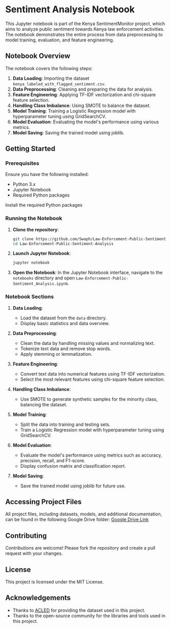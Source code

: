 # Sentiment Analysis Notebook

This Jupyter notebook is part of the Kenya SentimentMonitor project, which aims to analyze public sentiment towards Kenya law enforcement activities. The notebook demonstrates the entire process from data preprocessing to model training, evaluation, and feature engineering.

## Notebook Overview

The notebook covers the following steps:

1. **Data Loading**: Importing the dataset `kenya_labeled_with_flagged_sentiment.csv`.
2. **Data Preprocessing**: Cleaning and preparing the data for analysis.
3. **Feature Engineering**: Applying TF-IDF vectorization and chi-square feature selection.
4. **Handling Class Imbalance**: Using SMOTE to balance the dataset.
5. **Model Training**: Training a Logistic Regression model with hyperparameter tuning using GridSearchCV.
6. **Model Evaluation**: Evaluating the model's performance using various metrics.
7. **Model Saving**: Saving the trained model using joblib.

## Getting Started

### Prerequisites

Ensure you have the following installed:

- Python 3.x
- Jupyter Notebook
- Required Python packages 

Install the required Python packages

### Running the Notebook

1. **Clone the repository**:
    ```bash
    git clone https://github.com/Swaph/Law-Enforcement-Public-Sentiment-Analysis.git
    cd Law-Enforcement-Public-Sentiment-Analysis
    ```

2. **Launch Jupyter Notebook**:
    ```bash
    jupyter notebook
    ```

3. **Open the Notebook**:
    In the Jupyter Notebook interface, navigate to the `notebooks` directory and open `Law-Enforcement-Public-Sentiment_Analysis.ipynb`.

### Notebook Sections

1. **Data Loading**:
    - Load the dataset from the `data` directory.
    - Display basic statistics and data overview.

2. **Data Preprocessing**:
    - Clean the data by handling missing values and normalizing text.
    - Tokenize text data and remove stop words.
    - Apply stemming or lemmatization.

3. **Feature Engineering**:
    - Convert text data into numerical features using TF-IDF vectorization.
    - Select the most relevant features using chi-square feature selection.

4. **Handling Class Imbalance**:
    - Use SMOTE to generate synthetic samples for the minority class, balancing the dataset.

5. **Model Training**:
    - Split the data into training and testing sets.
    - Train a Logistic Regression model with hyperparameter tuning using GridSearchCV.

6. **Model Evaluation**:
    - Evaluate the model's performance using metrics such as accuracy, precision, recall, and F1-score.
    - Display confusion matrix and classification report.

7. **Model Saving**:
    - Save the trained model using joblib for future use.

## Accessing Project Files

All project files, including datasets, models, and additional documentation, can be found in the following Google Drive folder:
[Google Drive Link](https://drive.google.com/drive/folders/1TgQhWarpPPWu6E6_4uXA1eOqEFnDxjGm?usp=sharing)

## Contributing

Contributions are welcome! Please fork the repository and create a pull request with your changes.

## License

This project is licensed under the MIT License.

## Acknowledgements

- Thanks to [ACLED](https://acleddata.com) for providing the dataset used in this project.
- Thanks to the open-source community for the libraries and tools used in this project.
```
